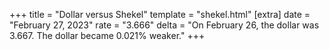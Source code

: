 +++
title = "Dollar versus Shekel"
template = "shekel.html"
[extra]
date = "February 27, 2023"
rate = "3.666"
delta = "On February 26, the dollar was 3.667. The dollar became 0.021% weaker."
+++
